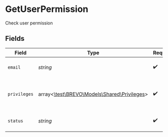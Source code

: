 # GetUserPermission

Check user permission


## Fields

| Field                                                                            | Type                                                                             | Required                                                                         | Description                                                                      | Example                                                                          |
| -------------------------------------------------------------------------------- | -------------------------------------------------------------------------------- | -------------------------------------------------------------------------------- | -------------------------------------------------------------------------------- | -------------------------------------------------------------------------------- |
| `email`                                                                          | *string*                                                                         | :heavy_check_mark:                                                               | Email address of the user.                                                       | invitedUser@company.com                                                          |
| `privileges`                                                                     | array<[\test\BREVO\Models\Shared\Privileges](../../Models/Shared/Privileges.md)> | :heavy_check_mark:                                                               | Granular feature permissions given to the user.                                  |                                                                                  |
| `status`                                                                         | *string*                                                                         | :heavy_check_mark:                                                               | Status of the invited user.                                                      | active                                                                           |